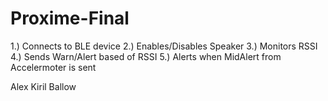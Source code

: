 Proxime-Final
=============

1.) Connects to BLE device
2.) Enables/Disables Speaker
3.) Monitors RSSI
4.) Sends Warn/Alert based of RSSI
5.) Alerts when MidAlert from Accelermoter is sent


Alex Kiril Ballow

